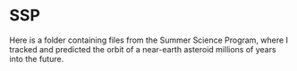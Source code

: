 # SSP
Here is a folder containing files from the Summer Science Program, where I tracked and predicted the orbit of a near-earth asteroid millions of years into the future.
